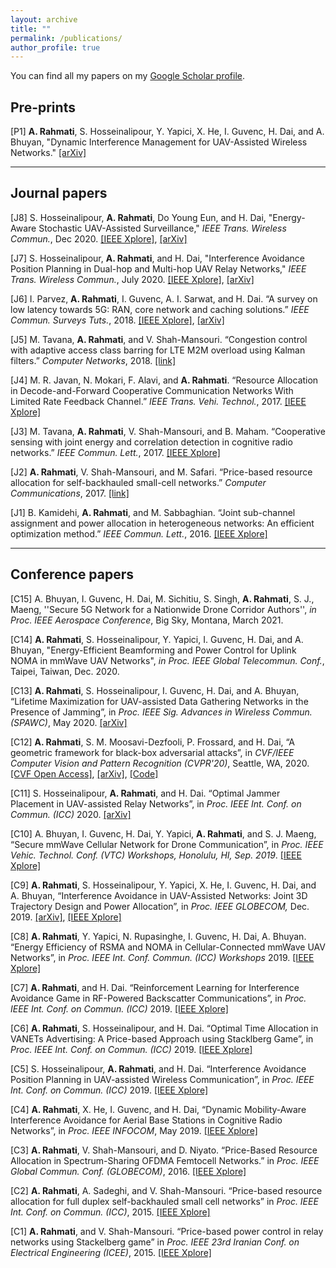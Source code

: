 ```yaml
---
layout: archive
title: ""
permalink: /publications/
author_profile: true
---
```


You can find all my papers on my [Google Scholar profile](https://scholar.google.com/citations?user=YMeLTBsAAAAJ&hl=en).




## <a name="preprints"></a> Pre-prints


[P1] **A. Rahmati**, S. Hosseinalipour, Y. Yapici, X. He, I. Guvenc, H. Dai, and A. Bhuyan, "Dynamic Interference Management for UAV-Assisted Wireless Networks." [[arXiv]](https://arxiv.org/abs/1909.12777)








---


## <a name="journal"></a>Journal papers


[J8] S. Hosseinalipour, **A. Rahmati**, Do Young Eun, and H. Dai, "Energy-Aware Stochastic UAV-Assisted Surveillance,"  *IEEE Trans. Wireless Commun.*, Dec 2020. [[IEEE Xplore]](https://ieeexplore.ieee.org/document/9301243), [[arXiv]](https://arxiv.org/abs/2004.06011)


[J7] S. Hosseinalipour, **A. Rahmati**, and H. Dai, "Interference Avoidance Position Planning in Dual-hop and Multi-hop UAV Relay Networks,"  *IEEE Trans. Wireless Commun.*, July 2020. [[IEEE Xplore]](https://ieeexplore.ieee.org/document/9140376), [[arXiv]](https://arxiv.org/abs/1907.01930)

[J6] I. Parvez, **A. Rahmati**, I. Guvenc, A. I. Sarwat, and H. Dai.  “A survey on low latency towards 5G: RAN, core network and caching solutions.” *IEEE Commun. Surveys Tuts.*, 2018. [[IEEE Xplore]](https://ieeexplore.ieee.org/document/8367785), [[arXiv]](https://arxiv.org/abs/1708.02562)

[J5] M. Tavana, **A. Rahmati**, and V. Shah-Mansouri.  “Congestion control with adaptive access class barring for LTE M2M overload using Kalman filters.” *Computer Networks*, 2018. [[link]](https://www.sciencedirect.com/science/article/abs/pii/S1389128618300537) 




[J4] M. R. Javan, N. Mokari, F. Alavi, and **A. Rahmati**. “Resource Allocation in Decode-and-Forward Cooperative Communication Networks With Limited Rate Feedback Channel.” *IEEE Trans. Vehi. Technol.*, 2017. [[IEEE Xplore]](https://ieeexplore.ieee.org/abstract/document/7446365)

[J3] M. Tavana, **A. Rahmati**,  V. Shah-Mansouri,  and B. Maham.  “Cooperative sensing with joint energy and correlation detection in cognitive radio networks.” *IEEE Commun. Lett.*, 2017. [[IEEE Xplore]](https://ieeexplore.ieee.org/abstract/document/7577787)

[J2] **A. Rahmati**, V. Shah-Mansouri, and M. Safari.  “Price-based resource allocation for self-backhauled small-cell networks.” *Computer Communications*, 2017. [[link]](https://www.sciencedirect.com/science/article/pii/S014036641630202X)


[J1] B. Kamidehi, **A. Rahmati**, and M. Sabbaghian. “Joint sub-channel assignment and power allocation in
heterogeneous networks: An efficient optimization method.” *IEEE Commun. Lett.*, 2016. [[IEEE Xplore]](https://ieeexplore.ieee.org/abstract/document/7529170)


---

## <a name="conf"></a> Conference papers


[C15]   A. Bhuyan, I. Guvenc, H. Dai, M. Sichitiu, S. Singh, **A. Rahmati**, S. J., Maeng,  ''Secure 5G Network for a Nationwide Drone Corridor
Authors'',  *in Proc. IEEE Aerospace Conference*,  Big Sky, Montana, March 2021.


[C14] **A. Rahmati**,  S. Hosseinalipour, Y. Yapici, I. Guvenc, H. Dai, and A. Bhuyan, "Energy-Efficient Beamforming and Power Control for Uplink NOMA in mmWave UAV Networks", *in Proc. IEEE Global Telecommun. Conf.*, Taipei, Taiwan, Dec. 2020.


[C13] **A. Rahmati**, S. Hosseinalipour, I. Guvenc, H. Dai, and A. Bhuyan, “Lifetime Maximization for UAV-assisted Data Gathering Networks in the Presence of Jamming”, in *Proc. IEEE Sig. Advances in Wireless Commun. (SPAWC)*, May 2020. [[arXiv]](https://arxiv.org/abs/2005.04585)

[C12] **A. Rahmati**, S. M. Moosavi-Dezfooli, P. Frossard, and H. Dai, “A geometric framework for black-box adversarial attacks”, in *CVF/IEEE Computer Vision and Pattern Recognition (CVPR'20)*, Seattle, WA, 2020. [[CVF Open Access]](http://openaccess.thecvf.com/content_CVPR_2020/html/Rahmati_GeoDA_A_Geometric_Framework_for_Black-Box_Adversarial_Attacks_CVPR_2020_paper.html), [[arXiv]](http://arxiv.org/abs/2003.06468), [[Code]](https://github.com/thisisalirah/GeoDA)

[C11] S.  Hosseinalipour, **A.  Rahmati**,  and  H.  Dai.   “Optimal Jammer Placement in UAV-assisted Relay Networks”, in *Proc. IEEE Int. Conf. on Commun. (ICC)* 2020. [[arXiv]](https://arxiv.org/abs/2002.10020)


[C10] A. Bhuyan, I. Guvenc, H. Dai, Y. Yapici, **A. Rahmati**, and S. J. Maeng, “Secure mmWave Cellular Network for Drone Communication”, in *Proc. IEEE Vehic. Technol. Conf. (VTC) Workshops, Honolulu, HI, Sep.  2019*. [[IEEE Xplore]](https://ieeexplore.ieee.org/abstract/document/8891595)


[C9] **A. Rahmati**, S. Hosseinalipour, Y. Yapici, X. He, I. Guvenc, H. Dai, and A. Bhuyan, “Interference Avoidance  in  UAV-Assisted  Networks:   Joint  3D  Trajectory  Design  and  Power  Allocation”, in *Proc.  IEEE GLOBECOM,* Dec.  2019. [[arXiv]](https://arxiv.org/abs/1904.07781), [[IEEE Xplore]](https://ieeexplore.ieee.org/document/9013532)


[C8] **A. Rahmati**, Y. Yapici, N. Rupasinghe, I. Guvenc, H. Dai, A. Bhuyan.  “Energy Efficiency of RSMA and NOMA in Cellular-Connected mmWave UAV Networks”, in *Proc. IEEE Int. Conf. Commun. (ICC) Workshops* 2019. [[IEEE Xplore]](https://ieeexplore.ieee.org/document/8756699)


[C7] **A. Rahmati**, and H. Dai. “Reinforcement Learning for Interference Avoidance Game in RF-Powered Backscatter Communications”, in *Proc. IEEE Int. Conf. on Commun. (ICC)* 2019. [[IEEE Xplore]](https://ieeexplore.ieee.org/document/8761145)



[C6] **A. Rahmati**, S. Hosseinalipour, and H. Dai.  “Optimal Time Allocation in VANETs Advertising:  A Price-based Approach using Stacklberg Game”, in *Proc. IEEE Int. Conf. on Commun. (ICC)* 2019. [[IEEE Xplore]](https://ieeexplore.ieee.org/document/8761768)  



[C5] S.  Hosseinalipour, **A.  Rahmati**,  and  H.  Dai.   “Interference  Avoidance  Position  Planning  in  UAV-assisted Wireless Communication”, in *Proc. IEEE Int. Conf. on Commun. (ICC)* 2019. [[IEEE Xplore]](https://ieeexplore.ieee.org/abstract/document/8761202)

[C4] **A. Rahmati**, X. He, I. Guvenc, and H. Dai, “Dynamic Mobility-Aware Interference Avoidance for Aerial Base Stations in Cognitive Radio Networks”, in *Proc.  IEEE INFOCOM*, May 2019. [[IEEE Xplore]](https://ieeexplore.ieee.org/abstract/document/8737472)







[C3] **A.  Rahmati**,  V.  Shah-Mansouri,  and  D.  Niyato.   “Price-Based  Resource  Allocation  in  Spectrum-Sharing OFDMA Femtocell Networks.” in *Proc. IEEE Global Commun. Conf. (GLOBECOM)*, 2016. [[IEEE Xplore]](https://ieeexplore.ieee.org/abstract/document/7842166)


[C2] **A.  Rahmati**,  A.  Sadeghi,  and  V.  Shah-Mansouri.   “Price-based  resource  allocation  for  full  duplex  self-backhauled small cell networks” in *Proc. IEEE Int. Conf. on Commun. (ICC)*, 2015. [[IEEE Xplore]](https://ieeexplore.ieee.org/abstract/document/7249232)


[C1] **A. Rahmati**, and V. Shah-Mansouri.  “Price-based power control in relay networks using Stackelberg game” in *Proc. IEEE 23rd Iranian Conf. on Electrical Engineering (ICEE)*, 2015. [[IEEE Xplore]](https://ieeexplore.ieee.org/abstract/document/7146221)

